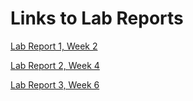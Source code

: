 
# Links to Lab Reports

[Lab Report 1, Week 2](https://calistajlee.github.io/cse15l-lab-reports/Lab_Report_1/lab-report-1-week-2.html)


[Lab Report 2, Week 4](https://calistajlee.github.io/cse15l-lab-reports/Lab_Report_2/lab-report-2-week4.html)


[Lab Report 3, Week 6](https://calistajlee.github.io/cse15l-lab-reports/Lab_Report_3/lab-report-3-week-6.html)

